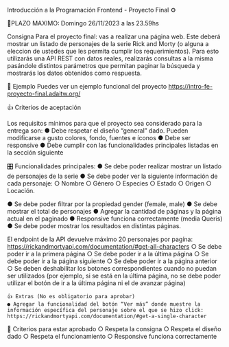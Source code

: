 Introducción a la Programación Frontend - Proyecto Final ⚙️ 

👀PLAZO MAXIMO: Domingo 26/11/2023 a las 23.59hs

Consigna Para el proyecto final: vas a realizar una página web. Este deberá mostrar un listado de personajes de la serie Rick and Morty (o alguna a eleccion de ustedes que les permita cumplir los requerimientos). Para esto utilizarás una API REST con datos reales, realizarás consultas a la misma pasándole distintos parámetros que permitan paginar la búsqueda y mostrarás los datos obtenidos como respuesta.

👀 Ejemplo Puedes ver un ejemplo funcional del proyecto https://intro-fe-proyecto-final.adaitw.org/

👍 Criterios de aceptación

Los requisitos mínimos para que el proyecto sea considerado para la entrega son: 
● Debe respetar el diseño “general” dado. Pueden modificarse a gusto colores, fondo, fuentes e íconos 
● Debe ser responsive 
● Debe cumplir con las funcionalidades principales listadas en la sección siguiente

🎛 Funcionalidades principales:
 ● Se debe poder realizar mostrar un listado de personajes de la serie 
 ● Se debe poder ver la siguiente información de cada personaje: 
    ○ Nombre 
    ○ Género 
    ○ Especies 
    ○ Estado 
    ○ Origen 
    ○ Locación.

 ● Se debe poder filtrar por la propiedad gender (female, male) 
 ● Se debe mostrar el total de personajes 
 ● Agregar la cantidad de páginas y la página actual en el paginado 
 ● Responsive funciona correctamente (media Queris)
 ● Se debe poder mostrar los resultados en distintas páginas. 
 
 El endpoint de la API devuelve máximo 20 personajes por pagína: https://rickandmortyapi.com/documentation/#get-all-characters 
    ○ Se debe poder ir a la primera página 
    ○ Se debe poder ir a la última página 
    ○ Se debe poder ir a la página siguiente 
    ○ Se debe poder ir a la página anterior 
    ○ Se deben deshabilitar los botones correspondientes cuando no puedan ser utilizados (por ejemplo, si se está en la última página, no se debe poder utilizar el botón de ir a la última página ni el de avanzar página) 
    
    👍 Extras (No es obligatorio para aprobar)
    ● Agregar la funcionalidad del botón “Ver más” donde muestre la información específica del personaje sobre el que se hizo click: https://rickandmortyapi.com/documentation/#get-a-single-character

📝 Criterios para estar aprobado 
    ○ Respeta la consigna 
    ○ Respeta el diseño dado 
    ○ Respeta el funcionamiento 
    ○ Responsive funciona correctamente
